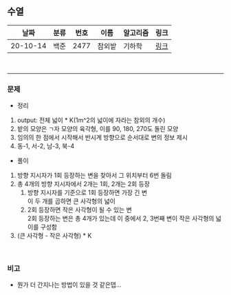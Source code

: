 ## 수열  

날짜|분류|번호|이름|알고리즘|링크
-----|-----|-----|-----|-----|----- 
20-10-14|백준|2477|참외밭|기하학|[링크](https://www.acmicpc.net/problem/2477)  

<br/>  

---
  
### 문제
- 정리 
1. output: 전체 넓이 * K(1m^2의 넓이에 자라는 참외의 개수)
2. 밭의 모양은 ㄱ자 모양의 육각형, 이를 90, 180, 270도 돌린 모양
3. 임의의 한 점에서 시작해서 반시계 방향으로 순서대로 변의 정보 제시
4. 동-1, 서-2, 남-3, 북-4
  
- 풀이  
1. 방향 지시자가 1회 등장하는 변을 찾아서 그 위치부터 6번 돌림
2. 총 4개의 방향 지시자에서 2개는 1회, 2개는 2회 등장   
   1. 방향 지시자를 기준으로 1회 등장하면 가장 긴 변  
         이 두 개를 곱하면 큰 사각형의 넓이
   2. 2회 등장하면 작은 사각형이 될 수 있는 변  
     2회 등장하는 변은 총 4개가 있는데 이 중에서 2, 3번째 변이 작은 사각형의 넓이를 구성함
3. (큰 사각형 - 작은 사각형) * K 
<br/>
  
### 비고
- 뭔가 더 간지나는 방법이 있을 것 같은뎁... 
